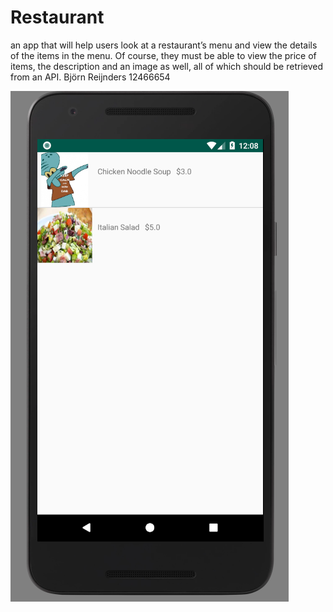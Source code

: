 # Restaurant
an app that will help users look at a restaurant’s menu and view the details of the items in the menu. Of course, they must be able to view the price of items, the description and an image as well, all of which should be retrieved from an API.
Björn Reijnders 12466654
 
 ![alt text](https://github.com/Bjorninator/Restaurant/blob/master/doc/Restaurant.PNG)
